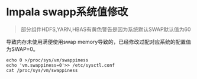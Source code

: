 # Impala swapp系统值修改
>部分组件HDFS,YARN,HBAS有黄色警告是因为系统默认SWAP默认值为60

导致内存未使用满便使用swap memory导致的，已经修改过配对应系统的配置值为SWAP=0。
```
echo 0 >/proc/sys/vm/swappiness
echo 'vm.swappiness=0'>> /etc/sysctl.conf
cat /proc/sys/vm/swappiness
```